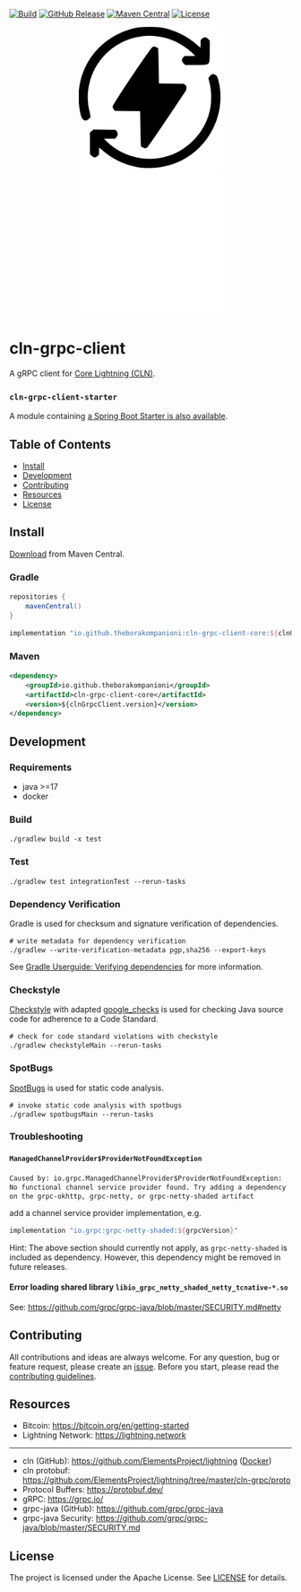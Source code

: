 [![Build](https://github.com/theborakompanioni/cln-grpc-client/actions/workflows/build.yml/badge.svg)](https://github.com/theborakompanioni/cln-grpc-client/actions/workflows/build.yml)
[![GitHub Release](https://img.shields.io/github/release/theborakompanioni/cln-grpc-client.svg?maxAge=3600)](https://github.com/theborakompanioni/cln-grpc-client/releases/latest)
[![Maven Central](https://img.shields.io/maven-central/v/io.github.theborakompanioni/cln-grpc-client-core.svg?maxAge=3600)](https://search.maven.org/#search|g%3A%22io.github.theborakompanioni%22)
[![License](https://img.shields.io/github/license/theborakompanioni/cln-grpc-client.svg?maxAge=2592000)](https://github.com/theborakompanioni/cln-grpc-client/blob/master/LICENSE)


<p align="center">
    <img src="https://github.com/theborakompanioni/cln-grpc-client/blob/master/docs/assets/images/logo-dark.svg#gh-light-mode-only" alt="Logo" width="256" />
    <img src="https://github.com/theborakompanioni/cln-grpc-client/blob/master/docs/assets/images/logo-light.svg#gh-dark-mode-only" alt="Logo" width="256" />
</p>


cln-grpc-client
===

A gRPC client for [Core Lightning (CLN)](https://github.com/ElementsProject/lightning).

### `cln-grpc-client-starter`
A module containing [a Spring Boot Starter is also available](https://github.com/theborakompanioni/bitcoin-spring-boot-starter/blob/devel/cln-grpc-client/readme.md).


## Table of Contents

- [Install](#install)
- [Development](#development)
- [Contributing](#contributing)
- [Resources](#resources)
- [License](#license)


## Install

[Download](https://search.maven.org/#search|g%3A%22io.github.theborakompanioni%22) from Maven Central.

### Gradle
```groovy
repositories {
    mavenCentral()
}
```

```groovy
implementation "io.github.theborakompanioni:cln-grpc-client-core:${clnGrpcClientVersion}"
```

### Maven
```xml
<dependency>
    <groupId>io.github.theborakompanioni</groupId>
    <artifactId>cln-grpc-client-core</artifactId>
    <version>${clnGrpcClient.version}</version>
</dependency>
```


## Development

### Requirements
- java >=17
- docker

### Build
```shell script
./gradlew build -x test
```

### Test
```shell script
./gradlew test integrationTest --rerun-tasks
```

### Dependency Verification
Gradle is used for checksum and signature verification of dependencies.

```shell script
# write metadata for dependency verification
./gradlew --write-verification-metadata pgp,sha256 --export-keys
```

See [Gradle Userguide: Verifying dependencies](https://docs.gradle.org/current/userguide/dependency_verification.html)
for more information.

### Checkstyle
[Checkstyle](https://github.com/checkstyle/checkstyle) with adapted [google_checks](https://github.com/checkstyle/checkstyle/blob/master/src/main/resources/google_checks.xml)
is used for checking Java source code for adherence to a Code Standard.

```shell script
# check for code standard violations with checkstyle
./gradlew checkstyleMain --rerun-tasks
```

### SpotBugs
[SpotBugs](https://spotbugs.github.io/) is used for static code analysis.

```shell script
# invoke static code analysis with spotbugs
./gradlew spotbugsMain --rerun-tasks
```

### Troubleshooting

#### `ManagedChannelProvider$ProviderNotFoundException`
```
Caused by: io.grpc.ManagedChannelProvider$ProviderNotFoundException: No functional channel service provider found. Try adding a dependency on the grpc-okhttp, grpc-netty, or grpc-netty-shaded artifact
```

add a channel service provider implementation, e.g.
```groovy
implementation "io.grpc:grpc-netty-shaded:${grpcVersion}"
```

Hint: The above section should currently not apply, as `grpc-netty-shaded` is included as dependency.
However, this dependency might be removed in future releases.

#### Error loading shared library `libio_grpc_netty_shaded_netty_tcnative-*.so`

See: https://github.com/grpc/grpc-java/blob/master/SECURITY.md#netty

## Contributing
All contributions and ideas are always welcome. For any question, bug or feature request,
please create an [issue](https://github.com/theborakompanioni/cln-grpc-client/issues).
Before you start, please read the [contributing guidelines](contributing.md).


## Resources

- Bitcoin: https://bitcoin.org/en/getting-started
- Lightning Network: https://lightning.network
---
- cln (GitHub): https://github.com/ElementsProject/lightning ([Docker](https://hub.docker.com/r/polarlightning/clightning))
- cln protobuf: https://github.com/ElementsProject/lightning/tree/master/cln-grpc/proto
- Protocol Buffers: https://protobuf.dev/
- gRPC: https://grpc.io/
- grpc-java (GitHub): https://github.com/grpc/grpc-java
- grpc-java Security: https://github.com/grpc/grpc-java/blob/master/SECURITY.md

## License

The project is licensed under the Apache License. See [LICENSE](LICENSE) for details.
